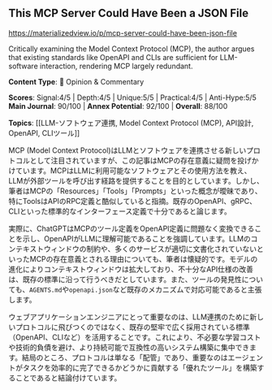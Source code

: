 ## This MCP Server Could Have Been a JSON File

https://materializedview.io/p/mcp-server-could-have-been-json-file

Critically examining the Model Context Protocol (MCP), the author argues that existing standards like OpenAPI and CLIs are sufficient for LLM-software interaction, rendering MCP largely redundant.

**Content Type**: 💭 Opinion & Commentary

**Scores**: Signal:4/5 | Depth:4/5 | Unique:5/5 | Practical:4/5 | Anti-Hype:5/5
**Main Journal**: 90/100 | **Annex Potential**: 92/100 | **Overall**: 88/100

**Topics**: [[LLM-ソフトウェア連携, Model Context Protocol (MCP), API設計, OpenAPI, CLIツール]]

MCP (Model Context Protocol)はLLMとソフトウェアを連携させる新しいプロトコルとして注目されていますが、この記事はMCPの存在意義に疑問を投げかけています。MCPはLLMに利用可能なソフトウェアとその使用方法を教え、LLMが外部ツールを呼び出す経路を提供することを目的としています。しかし、筆者はMCPの「Resources」「Tools」「Prompts」といった概念が曖昧であり、特にToolsはAPIのRPC定義と酷似していると指摘。既存のOpenAPI、gRPC、CLIといった標準的なインターフェース定義で十分であると論じます。

実際に、ChatGPTはMCPのツール定義をOpenAPI定義に問題なく変換できることを示し、OpenAPIがLLMに理解可能であることを強調しています。LLMのコンテキストウィンドウの制約や、多くのサービスが適切に文書化されていないといったMCPの存在意義とされる理由についても、筆者は懐疑的です。モデルの進化によりコンテキストウィンドウは拡大しており、不十分なAPI仕様の改善は、既存の標準に沿って行うべきだとしています。また、ツールの発見性についても、`AGENTS.md`や`openapi.json`など既存のメカニズムで対応可能であると主張します。

ウェブアプリケーションエンジニアにとって重要なのは、LLM連携のために新しいプロトコルに飛びつくのではなく、既存の堅牢で広く採用されている標準（OpenAPI、CLIなど）を活用することです。これにより、不必要な学習コストや技術的負債を避け、より持続可能で互換性の高いシステム構築に集中できます。結局のところ、プロトコルは単なる「配管」であり、重要なのはエージェントがタスクを効率的に完了できるかどうかに貢献する「優れたツール」を構築することであると結論付けています。